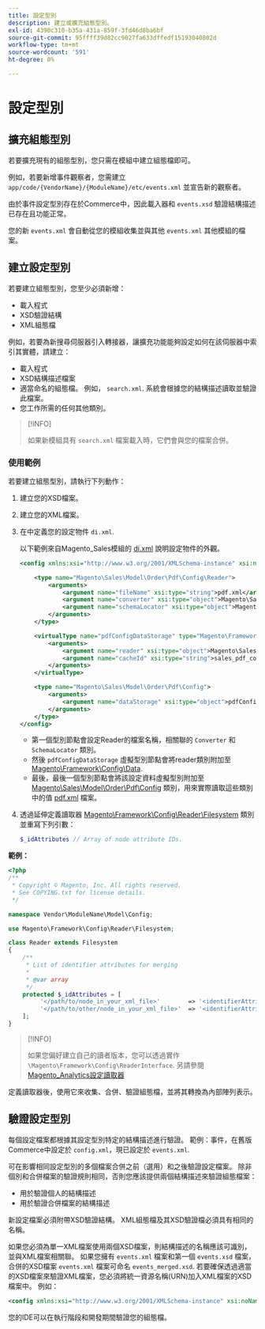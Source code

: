 ```yaml
---
title: 設定型別
description: 建立或擴充組態型別。
exl-id: 4390c310-b35a-431a-859f-3fd46d8ba6bf
source-git-commit: 95ffff39d82cc9027fa633dffedf15193040802d
workflow-type: tm+mt
source-wordcount: '591'
ht-degree: 0%

---
```


# 設定型別

## 擴充組態型別

若要擴充現有的組態型別，您只需在模組中建立組態檔即可。

例如，若要新增事件觀察者，您需建立 `app/code/{VendorName}/{ModuleName}/etc/events.xml` 並宣告新的觀察者。

由於事件設定型別存在於Commerce中，因此載入器和 `events.xsd` 驗證結構描述已存在且功能正常。

您的新 `events.xml` 會自動從您的模組收集並與其他 `events.xml` 其他模組的檔案。

## 建立設定型別

若要建立組態型別，您至少必須新增：

- 載入程式
- XSD驗證結構
- XML組態檔

例如，若要為新搜尋伺服器引入轉接器，讓擴充功能能夠設定如何在該伺服器中索引其實體，請建立：

- 載入程式
- XSD結構描述檔案
- 適當命名的組態檔。 例如， `search.xml`. 系統會根據您的結構描述讀取並驗證此檔案。
- 您工作所需的任何其他類別。

>[!INFO]
>
>如果新模組具有 `search.xml` 檔案載入時，它們會與您的檔案合併。

### 使用範例

若要建立組態型別，請執行下列動作：

1. 建立您的XSD檔案。
1. 建立您的XML檔案。
1. 在中定義您的設定物件 `di.xml`.

   以下範例來自Magento_Sales模組的 [di.xml](https://github.com/magento/magento2/blob/2.4/app/code/Magento/Sales/etc/di.xml) 說明設定物件的外觀。

   ```xml
   <config xmlns:xsi="http://www.w3.org/2001/XMLSchema-instance" xsi:noNamespaceSchemaLocation="urn:magento:framework:ObjectManager/etc/config.xsd">
   
       <type name="Magento\Sales\Model\Order\Pdf\Config\Reader">
           <arguments>
               <argument name="fileName" xsi:type="string">pdf.xml</argument>
               <argument name="converter" xsi:type="object">Magento\Sales\Model\Order\Pdf\Config\Converter</argument>
               <argument name="schemaLocator" xsi:type="object">Magento\Sales\Model\Order\Pdf\Config\SchemaLocator</argument>
           </arguments>
       </type>
   
       <virtualType name="pdfConfigDataStorage" type="Magento\Framework\Config\Data">
           <arguments>
               <argument name="reader" xsi:type="object">Magento\Sales\Model\Order\Pdf\Config\Reader</argument>
               <argument name="cacheId" xsi:type="string">sales_pdf_config</argument>
           </arguments>
       </virtualType>
   
       <type name="Magento\Sales\Model\Order\Pdf\Config">
           <arguments>
               <argument name="dataStorage" xsi:type="object">pdfConfigDataStorage</argument>
           </arguments>
       </type>
   </config>
   ```

   - 第一個型別節點會設定Reader的檔案名稱，相關聯的 `Converter` 和 `SchemaLocator` 類別。
   - 然後 `pdfConfigDataStorage` 虛擬型別節點會將reader類別附加至 [Magento\Framework\Config\Data](https://github.com/magento/magento2/blob/2.4/lib/internal/Magento/Framework/Config/Data.php).
   - 最後，最後一個型別節點會將該設定資料虛擬型別附加至 [Magento\Sales\Model\Order\Pdf\Config](https://github.com/magento/magento2/blob/2.4/app/code/Magento/Sales/Model/Order/Pdf/Config.php) 類別，用來實際讀取這些類別中的值 [pdf.xml](https://github.com/magento/magento2/blob/2.4/app/code/Magento/Sales/etc/pdf.xml) 檔案。

1. 透過延伸定義讀取器 [Magento\Framework\Config\Reader\Filesystem](https://github.com/magento/magento2/blob/2.4/lib/internal/Magento/Framework/Config/Reader/Filesystem.php) 類別並重寫下列引數：

   ```php
   $_idAttributes // Array of node attribute IDs.
   ```

**範例：**

```php
<?php
/**
 * Copyright © Magento, Inc. All rights reserved.
 * See COPYING.txt for license details.
 */

namespace Vendor\ModuleName\Model\Config;

use Magento\Framework\Config\Reader\Filesystem;

class Reader extends Filesystem
{
    /**
     * List of identifier attributes for merging
     *
     * @var array
     */
    protected $_idAttributes = [
         '</path/to/node_in_your_xml_file>'        => '<identifierAttributeName>',
         '</path/to/other/node_in_your_xml_file>'  => '<identifierAttributeName>',
    ];
}
```

>[!INFO]
>
>如果您偏好建立自己的讀者版本，您可以透過實作 `\Magento\Framework\Config\ReaderInterface`. 另請參閱 [Magento_Analytics設定讀取器](https://github.com/magento/magento2/blob/2.4/app/code/Magento/Analytics/ReportXml/Config/Reader.php)

定義讀取器後，使用它來收集、合併、驗證組態檔，並將其轉換為內部陣列表示。

## 驗證設定型別

每個設定檔案都根據其設定型別特定的結構描述進行驗證。 範例：事件，在舊版Commerce中設定於 `config.xml`，現已設定於 `events.xml`.

可在影響相同設定型別的多個檔案合併之前（選用）和之後驗證設定檔案。 除非個別和合併檔案的驗證規則相同，否則您應該提供兩個結構描述來驗證組態檔案：

- 用於驗證個人的結構描述
- 用於驗證合併檔案的結構描述

新設定檔案必須附帶XSD驗證結構。 XML組態檔及其XSD驗證檔必須具有相同的名稱。

如果您必須為單一XML檔案使用兩個XSD檔案，則結構描述的名稱應該可識別，並與XML檔案相關聯。
如果您擁有 `events.xml` 檔案和第一個 `events.xsd` 檔案，合併的XSD檔案 `events.xml` 檔案可命名 `events_merged.xsd`.
若要確保透過適當的XSD檔案來驗證XML檔案，您必須將統一資源名稱(URN)加入XML檔案的XSD檔案中。 例如：

```xml
<config xmlns:xsi="http://www.w3.org/2001/XMLSchema-instance" xsi:noNamespaceSchemaLocation="urn:magento:framework:ObjectManager:etc/config.xsd">
```

您的IDE可以在執行階段和開發期間驗證您的組態檔。

